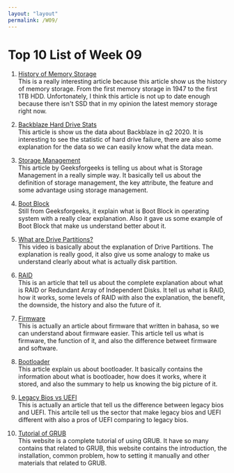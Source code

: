 ```yaml
---
layout: "layout"
permalink: /W09/
---
```


# Top 10 List of Week 09

1. [History of Memory Storage](https://www.computerhistory.org/timeline/memory-storage/)<br>
This is a really interesting article because this article show us the history of memory storage. From the first memory storage in 1947 to the first 1TB HDD. Unfortonately, I think this article is not up to date enough because there isn't SSD that in my opinion the latest memory storage right now.

2. [Backblaze Hard Drive Stats](https://www.backblaze.com/blog/backblaze-hard-drive-stats-q2-2020/)<br>
This article is show us the data about Backblaze in q2 2020. It is interesting to see the statistic of hard drive failure, there are also some explanation for the data so we can easily know what the data mean. 

3. [Storage Management](https://www.geeksforgeeks.org/storage-management/)<br>
This article by Geeksforgeeks is telling us about what is Storage Management in a really simple way. It basically tell us about the definition of storage management, the key attribute, the feature and some advantage using storage management. 

4. [Boot Block](https://www.geeksforgeeks.org/boot-block-in-operating-system/)<br>
Still from Geeksforgeeks, it explain what is Boot Block in operating system with a really clear explanation. Also it gave us some example of Boot Block that make us understand better about it.

5. [What are Drive Partitions?](https://www.youtube.com/watch?v=AeUM4kR67XQ)<br>
This video is basically about the explanation of Drive Partitions. The explanation is really good, it also give us some analogy to make us understand clearly about what is actually disk partition.

6. [RAID](https://searchstorage.techtarget.com/definition/RAID)<br>
This is an article that tell us about the complete explanation about what is RAID or Redundant Array of Independent Disks. It tell us what is RAID, how it works, some levels of RAID with also the explanation, the benefit, the downside, the history and also the future of it.

7. [Firmware](https://qwords.com/blog/apa-itu-firmware/)<br>
This is actually an article about firmware that written in bahasa, so we can understand about firmware easier. This article tell us what is firmware, the function of it, and also the difference betweet firmware and software. 

8. [Bootloader](https://www.ionos.com/digitalguide/server/configuration/what-is-a-bootloader/)<br>
This article explain us about bootloader. It basically contains the information about what is bootloader, how does it works, where it stored, and also the summary to help us knowing the big picture of it.

9. [Legacy Bios vs UEFI](https://qwords.com/blog/apa-itu-uefi-dan-legacy/)<br>
This is actually an article that tell us the difference between legacy bios and UEFI. This artcile tell us the sector that make legacy bios and UEFI different with also a pros of UEFI comparing to legacy bios.

10. [Tutorial of GRUB](https://www.dedoimedo.com/computers/grub.html)<br>
This website is a complete tutorial of using GRUB. It have so many contains that related to GRUB, this website contains the introduction, the installation, common problem, how to setting it manually and other materials that related to GRUB.
